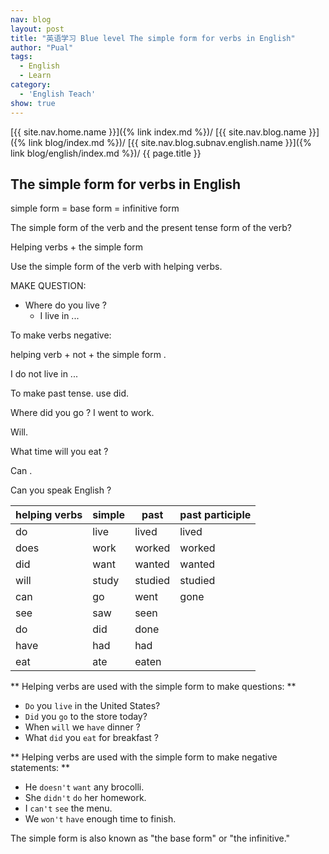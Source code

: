```yaml
---
nav: blog
layout: post
title: "英语学习 Blue level The simple form for verbs in English"
author: "Pual"
tags:
  - English
  - Learn
category:
  - 'English Teach'
show: true
---
```


[{{ site.nav.home.name }}]({% link index.md %})/
[{{ site.nav.blog.name }}]({% link blog/index.md %})/
[{{ site.nav.blog.subnav.english.name }}]({% link blog/english/index.md %})/
{{ page.title }}

## The simple form for verbs in English

simple form = base form = infinitive form 

The simple form of the verb and the present tense form of the verb?  

Helping verbs + the simple form

Use the simple form of the verb with helping verbs. 

MAKE QUESTION:

- Where do you live ?
    - I live in ...

To make verbs negative:

helping verb + not + the simple form .

I do not live in ...

To make past tense. use did.

Where did you go ?  I went to work.

Will. 

What time will you eat ?

Can . 

Can you speak English ?

helping verbs | simple | past | past participle 
--------------|--------|------|-----------------
do | live | lived | lived
does | work | worked | worked
did | want | wanted | wanted
will | study | studied | studied 
can | go | went | gone
| see | saw | seen
| do | did | done
| have | had | had
| eat | ate | eaten


** Helping verbs are used with the simple form to make questions: **

- `Do` you `live` in the United States?
- `Did` you `go` to the store today?
- When `will` we `have` dinner ?
- What `did` you `eat` for breakfast ?

** Helping verbs are used with the simple form to make negative statements: **

- He `doesn't` `want` any brocolli.
- She `didn't` `do` her homework.
- I `can't` `see` the menu.
- We `won't` `have` enough time to finish.

The simple form is also known as "the base form" or "the infinitive."







